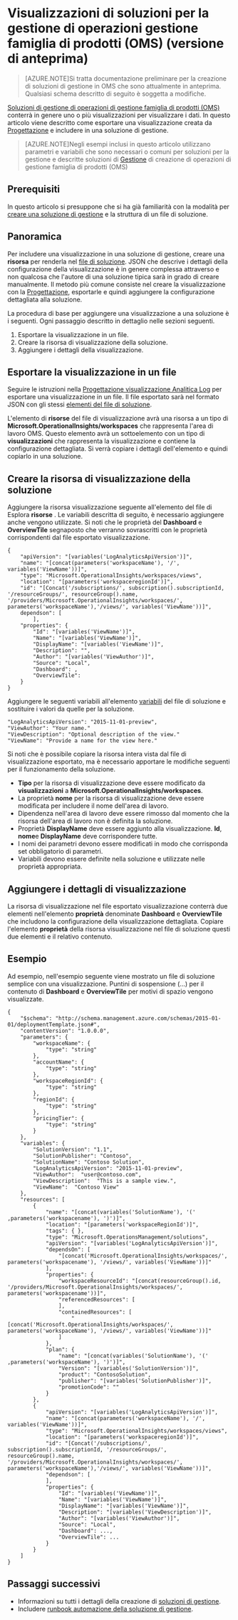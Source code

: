 <properties
   pageTitle="Visualizzazioni di soluzioni per la gestione di operazioni gestione famiglia di prodotti (OMS) | Microsoft Azure"
   description="Soluzioni di gestione di operazioni di gestione famiglia di prodotti (OMS) conterrà in genere uno o più visualizzazioni per visualizzare i dati.  In questo articolo viene descritto come esportare una visualizzazione creata da Progettazione visualizzazione e includere in una soluzione di gestione. "
   services="operations-management-suite"
   documentationCenter=""
   authors="bwren"
   manager="jwhit"
   editor="tysonn" />
<tags
   ms.service="operations-management-suite"
   ms.devlang="na"
   ms.topic="article"
   ms.tgt_pltfrm="na"
   ms.workload="infrastructure-services"
   ms.date="10/17/2016"
   ms.author="bwren" />

# <a name="views-in-operations-management-suite-oms-management-solutions-preview"></a>Visualizzazioni di soluzioni per la gestione di operazioni gestione famiglia di prodotti (OMS) (versione di anteprima)

>[AZURE.NOTE]Si tratta documentazione preliminare per la creazione di soluzioni di gestione in OMS che sono attualmente in anteprima. Qualsiasi schema descritto di seguito è soggetta a modifiche.    

[Soluzioni di gestione di operazioni di gestione famiglia di prodotti (OMS)](operations-management-suite-solutions.md) conterrà in genere uno o più visualizzazioni per visualizzare i dati.  In questo articolo viene descritto come esportare una visualizzazione creata da [Progettazione](../log-analytics/log-analytics-view-designer.md) e includere in una soluzione di gestione.  

>[AZURE.NOTE]Negli esempi inclusi in questo articolo utilizzano parametri e variabili che sono necessari o comuni per soluzioni per la gestione e descritte soluzioni di [Gestione](operations-management-suite-solutions-creating.md) di creazione di operazioni di gestione famiglia di prodotti (OMS) 


## <a name="prerequisites"></a>Prerequisiti
In questo articolo si presuppone che si ha già familiarità con la modalità per [creare una soluzione di gestione](operations-management-suite-solutions-creating.md) e la struttura di un file di soluzione.


## <a name="overview"></a>Panoramica

Per includere una visualizzazione in una soluzione di gestione, creare una **risorsa** per renderla nel [file di soluzione](operations-management-suite-solutions-creating.md).  JSON che descrive i dettagli della configurazione della visualizzazione è in genere complessa attraverso e non qualcosa che l'autore di una soluzione tipica sarà in grado di creare manualmente.  Il metodo più comune consiste nel creare la visualizzazione con la [Progettazione](../log-analytics/log-analytics-view-designer.md), esportarle e quindi aggiungere la configurazione dettagliata alla soluzione. 

La procedura di base per aggiungere una visualizzazione a una soluzione è i seguenti.  Ogni passaggio descritto in dettaglio nelle sezioni seguenti.

1. Esportare la visualizzazione in un file.
2. Creare la risorsa di visualizzazione della soluzione.
3. Aggiungere i dettagli della visualizzazione.

## <a name="export-the-view-to-a-file"></a>Esportare la visualizzazione in un file
Seguire le istruzioni nella [Progettazione visualizzazione Analitica Log](../log-analytics/log-analytics-view-designer.md) per esportare una visualizzazione in un file.  Il file esportato sarà nel formato JSON con gli stessi [elementi del file di soluzione](operations-management-suite-solutions-creating.md#management-solution-files).  

L'elemento di **risorse** del file di visualizzazione avrà una risorsa a un tipo di **Microsoft.OperationalInsights/workspaces** che rappresenta l'area di lavoro OMS.  Questo elemento avrà un sottoelemento con un tipo di **visualizzazioni** che rappresenta la visualizzazione e contiene la configurazione dettagliata.  Si verrà copiare i dettagli dell'elemento e quindi copiarlo in una soluzione.


## <a name="create-the-view-resource-in-the-solution"></a>Creare la risorsa di visualizzazione della soluzione
Aggiungere la risorsa visualizzazione seguente all'elemento del file di Esplora **risorse** .  Le variabili descritta di seguito, è necessario aggiungere anche vengono utilizzate.  Si noti che le proprietà del **Dashboard** e **OverviewTile** segnaposto che verranno sovrascritti con le proprietà corrispondenti dal file esportato visualizzazione.
 
    {
        "apiVersion": "[variables('LogAnalyticsApiVersion')]",
        "name": "[concat(parameters('workspaceName'), '/', variables('ViewName'))]",
        "type": "Microsoft.OperationalInsights/workspaces/views",
        "location": "[parameters('workspaceregionId')]",
        "id": "[Concat('/subscriptions/', subscription().subscriptionId, '/resourceGroups/', resourceGroup().name, '/providers/Microsoft.OperationalInsights/workspaces/', parameters('workspaceName'),'/views/', variables('ViewName'))]",
        dependson": [
            ],
        "properties": {
            "Id": "[variables('ViewName')]",
            "Name": "[variables('ViewName')]",
            "DisplayName": "[variables('ViewName')]",
            "Description": "",
            "Author": "[variables('ViewAuthor')]",
            "Source": "Local",
            "Dashboard": ,
            "OverviewTile": 
        }
    }

Aggiungere le seguenti variabili all'elemento [variabili](operations-management-suite-solutions-creating.md#variables) del file di soluzione e sostituire i valori da quelle per la soluzione.

    "LogAnalyticsApiVersion": "2015-11-01-preview",
    "ViewAuthor": "Your name."
    "ViewDescription": "Optional description of the view."
    "ViewName": "Provide a name for the view here."


Si noti che è possibile copiare la risorsa intera vista dal file di visualizzazione esportato, ma è necessario apportare le modifiche seguenti per il funzionamento della soluzione.  

- **Tipo** per la risorsa di visualizzazione deve essere modificato da **visualizzazioni** a **Microsoft.OperationalInsights/workspaces**.
- La proprietà **nome** per la risorsa di visualizzazione deve essere modificata per includere il nome dell'area di lavoro.
- Dipendenza nell'area di lavoro deve essere rimosso dal momento che la risorsa dell'area di lavoro non è definita la soluzione.
- Proprietà **DisplayName** deve essere aggiunto alla visualizzazione.  **Id**, **nome**e **DisplayName** deve corrispondere tutte.
- I nomi dei parametri devono essere modificati in modo che corrisponda set obbligatorio di parametri.
- Variabili devono essere definite nella soluzione e utilizzate nelle proprietà appropriata.

## <a name="add-the-view-details"></a>Aggiungere i dettagli di visualizzazione
La risorsa di visualizzazione nel file esportato visualizzazione conterrà due elementi nell'elemento **proprietà** denominate **Dashboard** e **OverviewTile** che includono la configurazione della visualizzazione dettagliata.  Copiare l'elemento **proprietà** della risorsa visualizzazione nel file di soluzione questi due elementi e il relativo contenuto. 

## <a name="example"></a>Esempio
Ad esempio, nell'esempio seguente viene mostrato un file di soluzione semplice con una visualizzazione.  Puntini di sospensione (…) per il contenuto di **Dashboard** e **OverviewTile** per motivi di spazio vengono visualizzate.


    {
        "$schema": "http://schema.management.azure.com/schemas/2015-01-01/deploymentTemplate.json#",
        "contentVersion": "1.0.0.0",
        "parameters": {
            "workspaceName": {
                "type": "string"
            },
            "accountName": {
                "type": "string"
            },
            "workspaceRegionId": {
                "type": "string"
            },
            "regionId": {
                "type": "string"
            },
            "pricingTier": {
                "type": "string"
            }
        },
        "variables": {
            "SolutionVersion": "1.1",
            "SolutionPublisher": "Contoso",
            "SolutionName": "Contoso Solution",
            "LogAnalyticsApiVersion": "2015-11-01-preview",
            "ViewAuthor":  "user@contoso.com",
            "ViewDescription":  "This is a sample view.",
            "ViewName":  "Contoso View"
        },
        "resources": [
            {
                "name": "[concat(variables('SolutionName'), '(' ,parameters('workspacename'), ')')]",
                "location": "[parameters('workspaceRegionId')]",
                "tags": { },
                "type": "Microsoft.OperationsManagement/solutions",
                "apiVersion": "[variables('LogAnalyticsApiVersion')]",
                "dependsOn": [
                    "[concat('Microsoft.OperationalInsights/workspaces/', parameters('workspacename'), '/views/', variables('ViewName'))]"
                ],
                "properties": {
                    "workspaceResourceId": "[concat(resourceGroup().id, '/providers/Microsoft.OperationalInsights/workspaces/', parameters('workspacename'))]",
                    "referencedResources": [
                    ],
                    "containedResources": [
                        "[concat('Microsoft.OperationalInsights/workspaces/', parameters('workspaceName'), '/views/', variables('ViewName'))]"
                    ]
                },
                "plan": {
                    "name": "[concat(variables('SolutionName'), '(' ,parameters('workspaceName'), ')')]",
                    "Version": "[variables('SolutionVersion')]",
                    "product": "ContosoSolution",
                    "publisher": "[variables('SolutionPublisher')]",
                    "promotionCode": ""
                }
            },
            {
                "apiVersion": "[variables('LogAnalyticsApiVersion')]",
                "name": "[concat(parameters('workspaceName'), '/', variables('ViewName'))]",
                "type": "Microsoft.OperationalInsights/workspaces/views",
                "location": "[parameters('workspaceregionId')]",
                "id": "[Concat('/subscriptions/', subscription().subscriptionId, '/resourceGroups/', resourceGroup().name, '/providers/Microsoft.OperationalInsights/workspaces/', parameters('workspaceName'),'/views/', variables('ViewName'))]",
                "dependson": [
                ],
                "properties": {
                    "Id": "[variables('ViewName')]",
                    "Name": "[variables('ViewName')]",
                    "DisplayName": "[variables('ViewName')]",
                    "Description": "[variables('ViewDescription')]",
                    "Author": "[variables('ViewAuthor')]",
                    "Source": "Local",
                    "Dashboard": ...,
                    "OverviewTile": ...
                }
            }
        ]
    }




## <a name="next-steps"></a>Passaggi successivi

- Informazioni su tutti i dettagli della creazione di [soluzioni di gestione](operations-management-suite-solutions-creating.md).
- Includere [runbook automazione della soluzione di gestione](operations-management-suite-solutions-resources-automation.md).